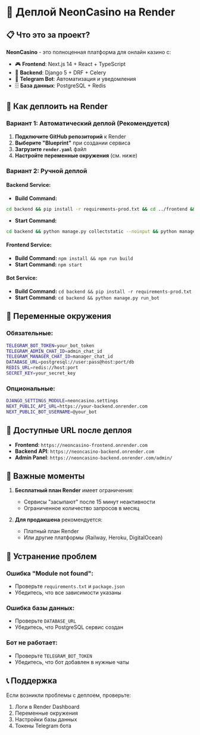 # 🚀 Деплой NeonCasino на Render

## 📋 Что это за проект?

**NeonCasino** - это полноценная платформа для онлайн казино с:
- 🎮 **Frontend**: Next.js 14 + React + TypeScript
- 🔧 **Backend**: Django 5 + DRF + Celery
- 🤖 **Telegram Bot**: Автоматизация и уведомления
- 🗄️ **База данных**: PostgreSQL + Redis

## 🎯 Как деплоить на Render

### **Вариант 1: Автоматический деплой (Рекомендуется)**

1. **Подключите GitHub репозиторий** к Render
2. **Выберите "Blueprint"** при создании сервиса
3. **Загрузите `render.yaml`** файл
4. **Настройте переменные окружения** (см. ниже)

### **Вариант 2: Ручной деплой**

#### **Backend Service:**
- **Build Command:**
```bash
cd backend && pip install -r requirements-prod.txt && cd ../frontend && npm install && npm run build
```
- **Start Command:**
```bash
cd backend && python manage.py collectstatic --noinput && python manage.py migrate && gunicorn neoncasino.wsgi:application --bind 0.0.0.0:$PORT
```

#### **Frontend Service:**
- **Build Command:** `npm install && npm run build`
- **Start Command:** `npm start`

#### **Bot Service:**
- **Build Command:** `cd backend && pip install -r requirements-prod.txt`
- **Start Command:** `cd backend && python manage.py run_bot`

## 🔑 Переменные окружения

### **Обязательные:**
```bash
TELEGRAM_BOT_TOKEN=your_bot_token
TELEGRAM_ADMIN_CHAT_ID=admin_chat_id
TELEGRAM_MANAGER_CHAT_ID=manager_chat_id
DATABASE_URL=postgresql://user:pass@host:port/db
REDIS_URL=redis://host:port
SECRET_KEY=your_secret_key
```

### **Опциональные:**
```bash
DJANGO_SETTINGS_MODULE=neoncasino.settings
NEXT_PUBLIC_API_URL=https://your-backend.onrender.com
NEXT_PUBLIC_BOT_USERNAME=@your_bot
```

## 📱 Доступные URL после деплоя

- **Frontend**: `https://neoncasino-frontend.onrender.com`
- **Backend API**: `https://neoncasino-backend.onrender.com`
- **Admin Panel**: `https://neoncasino-backend.onrender.com/admin/`

## 🚨 Важные моменты

1. **Бесплатный план Render** имеет ограничения:
   - Сервисы "засыпают" после 15 минут неактивности
   - Ограниченное количество запросов в месяц

2. **Для продакшена** рекомендуется:
   - Платный план Render
   - Или другие платформы (Railway, Heroku, DigitalOcean)

## 🔧 Устранение проблем

### **Ошибка "Module not found":**
- Проверьте `requirements.txt` и `package.json`
- Убедитесь, что все зависимости указаны

### **Ошибка базы данных:**
- Проверьте `DATABASE_URL`
- Убедитесь, что PostgreSQL сервис создан

### **Бот не работает:**
- Проверьте `TELEGRAM_BOT_TOKEN`
- Убедитесь, что бот добавлен в нужные чаты

## 📞 Поддержка

Если возникли проблемы с деплоем, проверьте:
1. Логи в Render Dashboard
2. Переменные окружения
3. Настройки базы данных
4. Токены Telegram бота
